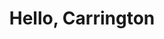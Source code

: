 ---
layout: account-page
template-title: Account
template-description: Account landing page that displays orders, saved products, and personal information
title: Hello, Carrington
description: Manage your orders and account details
cards:
     - title: Orders
       description: Track your recent orders and view your purchase history.
     - title: Saved products
       description: View or edit the products you have added to your list.
account:
     - subheading: Personal information
       items:
            - carrington.levine@gmail.com
            - (770) 123-4567
     - subheading: Organization
       items:
            - Levine Hope for Humanity
            - carrington.levine@gmail.com
            - (770) 123-4567   
     - subheading: Shipping
       items:
            - 1234 Hemminton Park
            - Atlanta, GA
            - 30305
settings:
     - subheading: Communication settings
       description: "Don't worry, we'll only send you the most important details: order tracking and product updates."
       checkbox: present
     - subheading: Delete profile
       description: You can delete your profile account at any time. Deleting will remove your profile and the information associated with it.
       checkbox: none
help-more:
     - items:
            - Help/Legal
            - Accessibility
            - Give us feedback
source-domain: 
source-url: 
figma: https://www.figma.com/file/s0zKIEPUh1k0oW4FDvVeIb/USWDS-Templates-Truss-Lib-v2.10.0?node-id=936%3A4152
---